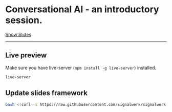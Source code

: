 # Conversational AI - an introductory session.

[Show Slides](https://signalwerk.github.io/talk.conversational-ai-intro/)

---

## Live preview

Make sure you have live-server (`npm install -g live-server`) installed.

```sh
live-server
```

## Update slides framework

```sh
bash <(curl -s https://raw.githubusercontent.com/signalwerk/signalwerk.slides.md/main/update.sh)
```
